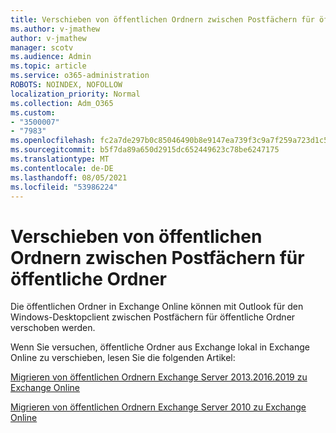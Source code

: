 ```yaml
---
title: Verschieben von öffentlichen Ordnern zwischen Postfächern für öffentliche Ordner
ms.author: v-jmathew
author: v-jmathew
manager: scotv
ms.audience: Admin
ms.topic: article
ms.service: o365-administration
ROBOTS: NOINDEX, NOFOLLOW
localization_priority: Normal
ms.collection: Adm_O365
ms.custom:
- "3500007"
- "7983"
ms.openlocfilehash: fc2a7de297b0c85046490b8e9147ea739f3c9a7f259a723d1c5ab95d57006fbb
ms.sourcegitcommit: b5f7da89a650d2915dc652449623c78be6247175
ms.translationtype: MT
ms.contentlocale: de-DE
ms.lasthandoff: 08/05/2021
ms.locfileid: "53986224"
---
```

# <a name="move-public-folders-between-public-folder-mailboxes"></a>Verschieben von öffentlichen Ordnern zwischen Postfächern für öffentliche Ordner

Die öffentlichen Ordner in Exchange Online können mit Outlook für den Windows-Desktopclient zwischen Postfächern für öffentliche Ordner verschoben werden.

Wenn Sie versuchen, öffentliche Ordner aus Exchange lokal in Exchange Online zu verschieben, lesen Sie die folgenden Artikel:

[Migrieren von öffentlichen Ordnern Exchange Server 2013.2016.2019 zu Exchange Online](https://aka.ms/ModernPFToEXO)

[Migrieren von öffentlichen Ordnern Exchange Server 2010 zu Exchange Online](https://aka.ms/LegacyPFToEXO)
